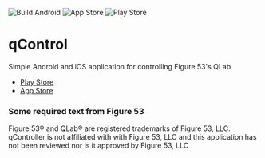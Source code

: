 ![Build Android](https://github.com/jwetzell/qController/workflows/Build%20Android/badge.svg)
![App Store](https://img.shields.io/itunes/v/1350276173?label=iOS&logo=apple)
![Play Store](http://img.shields.io/static/v1?label=Android&message=v1.6.3&color=blue&logo=android)
# qControl
Simple Android and iOS application for controlling Figure 53's QLab
- [Play Store](https://play.google.com/store/apps/details?id=com.jwetzell.qlabcontroller)
- [App Store](https://apps.apple.com/us/app/qcontrol/id1350276173)




### Some required text from Figure 53
Figure 53® and QLab® are registered trademarks of Figure 53, LLC. qController is not affiliated with with Figure 53, LLC and this application has not been reviewed nor is it approved by Figure 53, LLC
